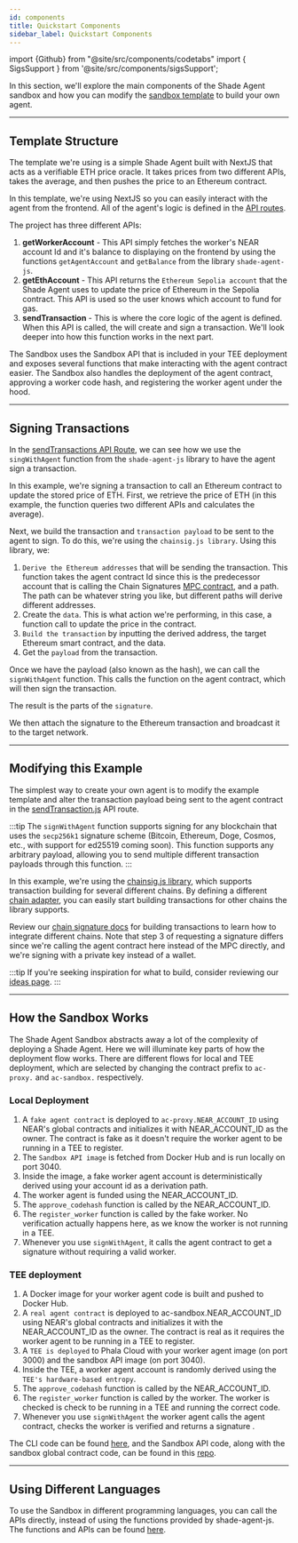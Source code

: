 ```yaml
---
id: components
title: Quickstart Components
sidebar_label: Quickstart Components
---
```


import {Github} from "@site/src/components/codetabs"
import { SigsSupport } from '@site/src/components/sigsSupport';

In this section, we'll explore the main components of the Shade Agent sandbox and how you can modify the [sandbox template](https://github.com/NearDeFi/shade-agent-sandbox-template/tree/main) to build your own agent.

---

## Template Structure

The template we're using is a simple Shade Agent built with NextJS that acts as a verifiable ETH price oracle. It takes prices from two different APIs, takes the average, and then pushes the price to an Ethereum contract. 

In this template, we're using NextJS so you can easily interact with the agent from the frontend. All of the agent's logic is defined in the [API routes](https://github.com/NearDeFi/shade-agent-sandbox-template/tree/main/pages/api).

The project has three different APIs:
1) **getWorkerAccount** - This API simply fetches the worker's NEAR account Id and it's balance to displaying on the frontend by using the functions `getAgentAccount` and `getBalance` from the library `shade-agent-js`.
2) **getEthAccount** - This API returns the `Ethereum Sepolia account` that the Shade Agent uses to update the price of Ethereum in the Sepolia contract. This API is used so the user knows which account to fund for gas.
3) **sendTransaction** - This is where the core logic of the agent is defined. When this API is called, the will create and sign a transaction. We'll look deeper into how this function works in the next part.

The Sandbox uses the Sandbox API that is included in your TEE deployment and exposes several functions that make interacting with the agent contract easier. The Sandbox also handles the deployment of the agent contract, approving a worker code hash, and registering the worker agent under the hood.

---

## Signing Transactions

In the [sendTransactions API Route](https://github.com/NearDeFi/shade-agent-sandbox-template/blob/main/pages/api/sendTransaction.js), we can see how we use the `singWithAgent` function from the `shade-agent-js` library to have the agent sign a transaction.

In this example, we're signing a transaction to call an Ethereum contract to update the stored price of ETH. First, we retrieve the price of ETH (in this example, the function queries two different APIs and calculates the average).

<Github fname="sendTransaction.js" language="javascript"
    url="https://github.com/NearDeFi/shade-agent-sandbox-template/blob/main/pages/api/sendTransaction.js#L13"
    start="13" end="13" />

Next, we build the transaction and `transaction payload` to be sent to the agent to sign. To do this, we're using the `chainsig.js library`. 
Using this library, we:
1. `Derive the Ethereum addresses` that will be sending the transaction. This function takes the agent contract Id since this is the predecessor account that is calling the Chain Signatures [MPC contract](https://github.com/Near-One/mpc/tree/main/libs/chain-signatures/contract), and a path. The path can be whatever string you like, but different paths will derive different addresses.
2. Create the `data`. This is what action we're performing, in this case, a function call to update the price in the contract.
3. `Build the transaction` by inputting the derived address, the target Ethereum smart contract, and the data.
4. Get the `payload` from the transaction.

<Github fname="sendTransaction.js" language="javascript"
    url="https://github.com/NearDeFi/shade-agent-sandbox-template/blob/main/pages/api/sendTransaction.js#L53-L64"
    start="53" end="64" />

Once we have the payload (also known as the hash), we can call the `signWithAgent` function. This calls the function on the agent contract, which will then sign the transaction.

<Github fname="sendTransaction.js" language="javascript"
    url="https://github.com/NearDeFi/shade-agent-sandbox-template/blob/main/pages/api/sendTransaction.js#L22-L24"
    start="22" end="24" />

The result is the parts of the `signature`.

We then attach the signature to the Ethereum transaction and broadcast it to the target network.

<Github fname="sendTransaction.js" language="javascript"
    url="https://github.com/NearDeFi/shade-agent-sandbox-template/blob/main/pages/api/sendTransaction.js#L36-L43"
    start="36" end="43" />

---

## Modifying this Example

The simplest way to create your own agent is to modify the example template and alter the transaction payload being sent to the agent contract in the [sendTransaction.js](https://github.com/NearDeFi/shade-agent-sandbox-template/blob/main/pages/api/sendTransaction.js) API route. 

:::tip
The `signWithAgent` function supports signing for any blockchain that uses the `secp256k1` signature scheme (Bitcoin, Ethereum, Doge, Cosmos, etc., with support for ed25519 coming soon). This function supports any arbitrary payload, allowing you to send multiple different transaction payloads through this function.
:::

In this example, we're using the [chainsig.js library](https://github.com/NearDeFi/chainsig.js), which supports transaction building for several different chains. By defining a different [chain adapter](https://github.com/NearDeFi/shade-agent-sandbox-template/blob/main/utils/ethereum.js#L42-L49), you can easily start building transactions for other chains the library supports.

Review our [chain signature docs](../../../chain-abstraction/chain-signatures/implementation.md) for building transactions to learn how to integrate different chains. Note that step 3 of requesting a signature differs since we're calling the agent contract here instead of the MPC directly, and we're signing with a private key instead of a wallet.

:::tip
If you're seeking inspiration for what to build, consider reviewing our [ideas page](../examples.md).
:::

---

## How the Sandbox Works

The Shade Agent Sandbox abstracts away a lot of the complexity of deploying a Shade Agent. Here we will illuminate key parts of how the deployment flow works. There are different flows for local and TEE deployment, which are selected by changing the contract prefix to `ac-proxy.` and `ac-sandbox.` respectively.

### Local Deployment 
1) A `fake agent contract` is deployed to `ac-proxy.NEAR_ACCOUNT_ID` using NEAR's global contracts and initializes it with NEAR_ACCOUNT_ID as the owner. The contract is fake as it doesn't require the worker agent to be running in a TEE to register.
2) The `Sandbox API image` is fetched from Docker Hub and is run locally on port 3040.
3) Inside the image, a fake worker agent account is deterministically derived using your account id as a derivation path.
4) The worker agent is funded using the NEAR_ACCOUNT_ID.
5) The `approve_codehash` function is called by the NEAR_ACCOUNT_ID.
6) The `register_worker` function is called by the fake worker. No verification actually happens here, as we know the worker is not running in a TEE. 
7) Whenever you use `signWithAgent`, it calls the agent contract to get a signature without requiring a valid worker.

### TEE deployment 
1) A Docker image for your worker agent code is built and pushed to Docker Hub.
2) A `real agent contract` is deployed to ac-sandbox.NEAR_ACCOUNT_ID using NEAR's global contracts and initializes it with the NEAR_ACCOUNT_ID as the owner. The contract is real as it requires the worker agent to be running in a TEE to register.
3) A `TEE is deployed` to Phala Cloud with your worker agent image (on port 3000) and the sandbox API image (on port 3040).
4) Inside the TEE, a worker agent account is randomly derived using the `TEE's hardware-based entropy`.
5) The `approve_codehash` function is called by the NEAR_ACCOUNT_ID.
6) The `register_worker` function is called by the worker. The worker is checked is check to be running in a TEE and running the correct code.
7) Whenever you use `signWithAgent` the worker agent calls the agent contract, checks the worker is verified and returns a signature .

The CLI code can be found [here](https://github.com/NearDeFi/shade-agent-cli/blob/main), and the Sandbox API code, along with the sandbox global contract code, can be found in this [repo](https://github.com/NearDeFi/shade-agent-js).

---

## Using Different Languages 

To use the Sandbox in different programming languages, you can call the APIs directly, instead of using the functions provided by shade-agent-js. The functions and APIs can be found [here](https://github.com/NearDeFi/shade-agent-js/blob/c63a1bd61bc129fcc5d1860c2a572eb239280948/src/agentHelpers.ts).

<SigsSupport />